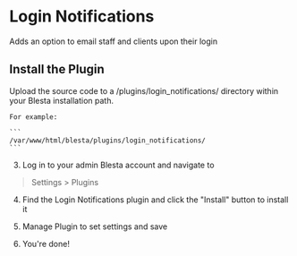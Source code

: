 # Login Notifications

Adds an option to email staff and clients upon their login

## Install the Plugin

Upload the source code to a /plugins/login_notifications/ directory within
your Blesta installation path.

    For example:

    ```
    /var/www/html/blesta/plugins/login_notifications/
    ```

3. Log in to your admin Blesta account and navigate to
> Settings > Plugins

4. Find the Login Notifications plugin and click the "Install" button to install it

5. Manage Plugin to set settings and save
   
6. You're done!

